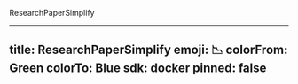 ResearchPaperSimplify

---
title: ResearchPaperSimplify
emoji: 📉
colorFrom: Green
colorTo:  Blue
sdk: docker
pinned: false
---
